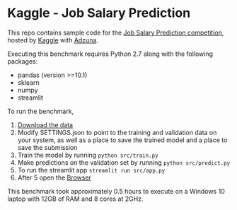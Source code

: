 Kaggle - Job Salary Prediction
==============================

This repo contains sample code for the [Job Salary Prediction competition](https://www.kaggle.com/c/job-salary-prediction/), hosted by [Kaggle](http://www.kaggle.com) with [Adzuna](http://www.adzuna.co.uk/).


Executing this benchmark requires Python 2.7 along with the following packages:

- pandas (version >=10.1)
- sklearn
- numpy
- streamlit

To run the benchmark,

1. [Download the data](https://www.kaggle.com/c/job-salary-prediction/data)
2. Modify SETTINGS.json to point to the training and validation data on your system, as well as a place to save the trained model and a place to save the submission
3. Train the model by running `python src/train.py`
4. Make predictions on the validation set by running `python src/predict.py`
5. To run the streamlit app `streamlit run src/app.py`
6. After 5 open the [Browser](http://localhost:8501/)

This benchmark took approximately 0.5 hours to execute on a Windows 10 laptop with 12GB of RAM and 8 cores at 2GHz.
